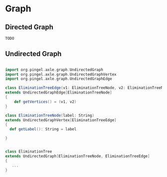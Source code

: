 
Graph
=====


Directed Graph
--------------

```scala
TODO
```

Undirected Graph
----------------

```scala

import org.pingel.axle.graph.UndirectedGraph
import org.pingel.axle.graph.UndirectedGraphVertex
import org.pingel.axle.graph.UndirectedGraphEdge

class EliminationTreeEdge(v1: EliminationTreeNode, v2: EliminationTreeNode)
extends UndirectedGraphEdge[EliminationTreeNode]
{
	def getVertices() = (v1, v2)
}

class EliminationTreeNode(label: String)
extends UndirectedGraphVertex[EliminationTreeEdge]
{
  def getLabel(): String = label

}


class EliminationTree
extends UndirectedGraph[EliminationTreeNode, EliminationTreeEdge]
{
   ...
}

```
